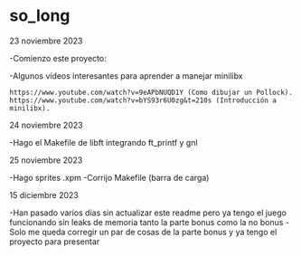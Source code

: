 # so_long

23 noviembre 2023

-Comienzo este proyecto:

-Algunos vídeos interesantes para aprender a manejar minilibx

	https://www.youtube.com/watch?v=9eAPbNUQD1Y (Como dibujar un Pollock).
	https://www.youtube.com/watch?v=bYS93r6U0zg&t=210s (Introducción a minilibx).

24 noviembre 2023

-Hago el Makefile de libft integrando ft_printf y gnl

25 noviembre 2023

-Hago sprites .xpm 
-Corrijo Makefile (barra de carga)

15 diciembre 2023

-Han pasado varios días sin actualizar este readme pero ya tengo el juego funcionando sin leaks de memoria tanto la parte bonus como la no bonus
-Solo me queda corregir un par de cosas de la parte bonus y ya tengo el proyecto para presentar
